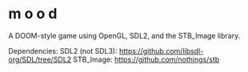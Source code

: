 # m o o d
A DOOM-style game using OpenGL, SDL2, and the STB_Image library.

Dependencies:
SDL2 (not SDL3): https://github.com/libsdl-org/SDL/tree/SDL2
STB_Image: https://github.com/nothings/stb
